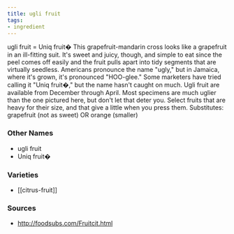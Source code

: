 ```yaml
---
title: ugli fruit
tags:
- ingredient
---
```

ugli fruit = Uniq fruit� This grapefruit-mandarin cross looks like a grapefruit in an ill-fitting suit. It's sweet and juicy, though, and simple to eat since the peel comes off easily and the fruit pulls apart into tidy segments that are virtually seedless. Americans pronounce the name "ugly," but in Jamaica, where it's grown, it's pronounced "HOO-glee." Some marketers have tried calling it "Uniq fruit�," but the name hasn't caught on much. Ugli fruit are available from December through April. Most specimens are much uglier than the one pictured here, but don't let that deter you. Select fruits that are heavy for their size, and that give a little when you press them. Substitutes: grapefruit (not as sweet) OR orange (smaller)

### Other Names

* ugli fruit
* Uniq fruit�

### Varieties

* [[citrus-fruit]]

### Sources
* http://foodsubs.com/Fruitcit.html
